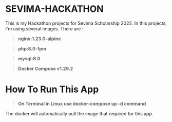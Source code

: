 # SEVIMA-HACKATHON
This is my Hackathon projects for Sevima Scholarship 2022. In this projects, I'm using several images. There are :
> **nginx:1.23.0-alpine**

> **php:8.0-fpm**

> **mysql:8.0**

> **Docker Compose v1.29.2**

# How To Run This App
> **On Terminal in Linux use docker-compose up -d command**

The docker will automatically pull the image that required for this app.
